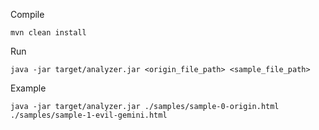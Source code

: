 Compile
    
    mvn clean install    

Run

    java -jar target/analyzer.jar <origin_file_path> <sample_file_path>
    
Example

    java -jar target/analyzer.jar ./samples/sample-0-origin.html ./samples/sample-1-evil-gemini.html 
    
